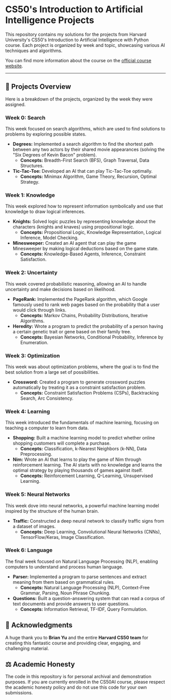 # CS50's Introduction to Artificial Intelligence Projects

This repository contains my solutions for the projects from Harvard University's CS50's Introduction to Artificial Intelligence with Python course. Each project is organized by week and topic, showcasing various AI techniques and algorithms.

You can find more information about the course on the [official course website](https://cs50.harvard.edu/ai/2024/).

---

## 🤖 Projects Overview

Here is a breakdown of the projects, organized by the week they were assigned.

### Week 0: Search
This week focused on search algorithms, which are used to find solutions to problems by exploring possible states.

* **Degrees:** Implemented a search algorithm to find the shortest path between any two actors by their shared movie appearances (solving the "Six Degrees of Kevin Bacon" problem).
    * **Concepts:** Breadth-First Search (BFS), Graph Traversal, Data Structures.
* **Tic-Tac-Toe:** Developed an AI that can play Tic-Tac-Toe optimally.
    * **Concepts:** Minimax Algorithm, Game Theory, Recursion, Optimal Strategy.

### Week 1: Knowledge
This week explored how to represent information symbolically and use that knowledge to draw logical inferences.

* **Knights:** Solved logic puzzles by representing knowledge about the characters (knights and knaves) using propositional logic.
    * **Concepts:** Propositional Logic, Knowledge Representation, Logical Inference, Model Checking.
* **Minesweeper:** Created an AI agent that can play the game Minesweeper by making logical deductions based on the game state.
    * **Concepts:** Knowledge-Based Agents, Inference, Constraint Satisfaction.

### Week 2: Uncertainty
This week covered probabilistic reasoning, allowing an AI to handle uncertainty and make decisions based on likelihood.

* **PageRank:** Implemented the PageRank algorithm, which Google famously used to rank web pages based on the probability that a user would click through links.
    * **Concepts:** Markov Chains, Probability Distributions, Iterative Algorithms.
* **Heredity:** Wrote a program to predict the probability of a person having a certain genetic trait or gene based on their family tree.
    * **Concepts:** Bayesian Networks, Conditional Probability, Inference by Enumeration.

### Week 3: Optimization
This week was about optimization problems, where the goal is to find the best solution from a large set of possibilities.

* **Crossword:** Created a program to generate crossword puzzles automatically by treating it as a constraint satisfaction problem.
    * **Concepts:** Constraint Satisfaction Problems (CSPs), Backtracking Search, Arc Consistency.

### Week 4: Learning
This week introduced the fundamentals of machine learning, focusing on teaching a computer to learn from data.

* **Shopping:** Built a machine learning model to predict whether online shopping customers will complete a purchase.
    * **Concepts:** Classification, k-Nearest Neighbors (k-NN), Data Preprocessing.
* **Nim:** Wrote an AI that learns to play the game of Nim through reinforcement learning. The AI starts with no knowledge and learns the optimal strategy by playing thousands of games against itself.
    * **Concepts:** Reinforcement Learning, Q-Learning, Unsupervised Learning.

### Week 5: Neural Networks
This week dove into neural networks, a powerful machine learning model inspired by the structure of the human brain.

* **Traffic:** Constructed a deep neural network to classify traffic signs from a dataset of images.
    * **Concepts:** Deep Learning, Convolutional Neural Networks (CNNs), TensorFlow/Keras, Image Classification.

### Week 6: Language
The final week focused on Natural Language Processing (NLP), enabling computers to understand and process human language.

* **Parser:** Implemented a program to parse sentences and extract meaning from them based on grammatical rules.
    * **Concepts:** Natural Language Processing (NLP), Context-Free Grammar, Parsing, Noun Phrase Chunking.
* **Questions:** Built a question-answering system that can read a corpus of text documents and provide answers to user questions.
    * **Concepts:** Information Retrieval, TF-IDF, Query Formulation.




## 🙏 Acknowledgments

A huge thank you to **Brian Yu** and the entire **Harvard CS50 team** for creating this fantastic course and providing clear, engaging, and challenging material.

## ⚖️ Academic Honesty

The code in this repository is for personal archival and demonstration purposes. If you are currently enrolled in the CS50AI course, please respect the academic honesty policy and do not use this code for your own submissions.